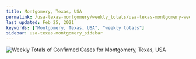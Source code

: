 ```yaml
---
title: Montgomery, Texas, USA
permalink: /usa-texas-montgomery/weekly_totals/usa-texas-montgomery-weekly_totals.html
last_updated: Feb 25, 2021
keywords: ["Montgomery, Texas, USA", "weekly totals"]
sidebar: usa-texas-montgomery_sidebar
---
```


![Weekly Totals of Confirmed Cases for Montgomery, Texas, USA](/covid_tracker/images/graphs/usa-texas-montgomery-weekly_totals_graph.png)
